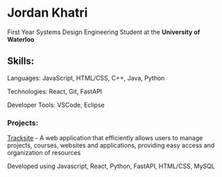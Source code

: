 # Jordan Khatri
 First Year Systems Design Engineering Student at the **University of Waterloo**

## Skills:
Languages: JavaScript, HTML/CSS, C++, Java, Python

Technologies: React, Git, FastAPI

Developer Tools: VSCode, Eclipse

### Projects:
[Tracksite](https://github.com/jkhatri23/Tracksite) - A web application that efficiently allows users to manage projects, courses, websites and applications, providing easy access and organization of resources

Developed using Javascript, React, Python, FastAPI, HTML/CSS, MySQL
